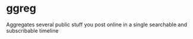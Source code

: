 ggreg
=====

Aggregates several public stuff you post online in a single searchable and subscribable timeline